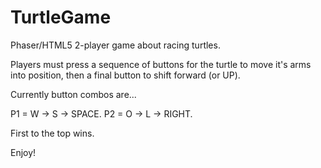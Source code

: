 # TurtleGame

Phaser/HTML5 2-player game about racing turtles.

Players must press a sequence of buttons for the turtle to move it's arms into position, then a final button to shift forward (or UP).

Currently button combos are...

P1 = W -> S -> SPACE.
P2 = O -> L -> RIGHT.

First to the top wins.

Enjoy!
